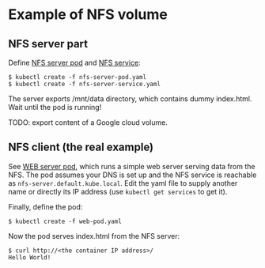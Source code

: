 # Example of NFS volume

## NFS server part

Define [NFS server pod](nfs-server-pod.yaml) and
[NFS service](nfs-server-service.yaml):

    $ kubectl create -f nfs-server-pod.yaml
    $ kubectl create -f nfs-server-service.yaml

The server exports /mnt/data directory, which contains dummy index.html.
Wait until the pod is running!

TODO: export content of a Google cloud volume.

## NFS client (the real example)

See [WEB server pod](web-pod.yaml), which runs a simple web server serving
data from the NFS. The pod assumes your DNS is set up and the NFS service is
reachable as `nfs-server.default.kube.local`. Edit the yaml file to supply
another name or directly its IP address (use `kubectl get services` to get it).

Finally, define the pod:

    $ kubectl create -f web-pod.yaml

Now the pod serves index.html from the NFS server:

    $ curl http://<the container IP address>/
    Hello World!
